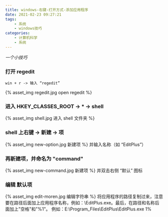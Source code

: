 ```yaml
---
title: windows-右键-打开方式-添加应用程序
date: 2021-02-23 09:27:21
tags: 
    - 系统
    - windows技巧
categories:
    - 计算机科学
    - 系统
---
```


*一个小技巧*
<!--more-->
### 打开 regedit
    win + r -> 输入 “regedit”
{% asset_img regedit.jpg open regedit %}

### 进入 HKEY_CLASSES_ROOT -> * -> shell
{% asset_img shell.jpg 进入 shell 文件夹 %}

### shell 上右键 -> 新建 -> 项
{% asset_img new-option.jpg 新建项 %}
并输入名称（如 “EditPlus”）

### 再新建项，并命名为 "command"
{% asset_img new-command.jpg 新建项 %}
并双击右侧 “默认” 图标

### 编辑 默认项
{% asset_img edit-moren.jpg 编辑字符串 %}
将应用程序的路径复制过来，注意要在路径后面加上应用程序名称，例如：\EditPlus.exe。最后，在路径和名称后面加上"空格"和"%1"。
例如：E:\Program_Files\EditPlus\EditPlus.exe 1%